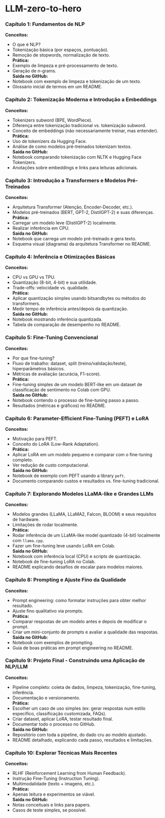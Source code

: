 # LLM-zero-to-hero

### Capítulo 1: Fundamentos de NLP  
**Conceitos:**  
- O que é NLP?  
- Tokenização básica (por espaços, pontuação).  
- Remoção de stopwords, normalização de texto.  
**Prática:**  
- Exemplo de limpeza e pré-processamento de texto.  
- Geração de n-grams.  
**Saída no GitHub:**  
- Notebook com exemplo de limpeza e tokenização de um texto.  
- Glossário inicial de termos em um README.

### Capítulo 2: Tokenização Moderna e Introdução a Embeddings  
**Conceitos:**  
- Tokenizers subword (BPE, WordPiece).  
- Diferença entre tokenização tradicional vs. tokenização subword.  
- Conceito de embeddings (não necessariamente treinar, mas entender).  
**Prática:**  
- Uso de tokenizers da Hugging Face.  
- Análise de como modelos pré-treinados tokenizam textos.  
**Saída no GitHub:**  
- Notebook comparando tokenização com NLTK e Hugging Face Tokenizers.  
- Anotações sobre embeddings e links para leituras adicionais.

### Capítulo 3: Introdução a Transformers e Modelos Pré-Treinados  
**Conceitos:**  
- Arquitetura Transformer (Atenção, Encoder-Decoder, etc.).  
- Modelos pré-treinados (BERT, GPT-2, DistilGPT-2) e suas diferenças.  
**Prática:**  
- Carregar um modelo leve (DistilGPT-2) localmente.  
- Realizar inferência em CPU.  
**Saída no GitHub:**  
- Notebook que carrega um modelo pré-treinado e gera texto.  
- Esquema visual (diagrama) da arquitetura Transformer no README.

### Capítulo 4: Inferência e Otimizações Básicas  
**Conceitos:**  
- CPU vs GPU vs TPU.  
- Quantização (8-bit, 4-bit) e sua utilidade.  
- Trade-offs: velocidade vs. qualidade.  
**Prática:**  
- Aplicar quantização simples usando bitsandbytes ou métodos do transformers.  
- Medir tempo de inferência antes/depois da quantização.  
**Saída no GitHub:**  
- Notebook mostrando inferência quantizada.  
- Tabela de comparação de desempenho no README.

### Capítulo 5: Fine-Tuning Convencional  
**Conceitos:**  
- Por que fine-tuning?  
- Fluxo de trabalho: dataset, split (treino/validação/teste), hiperparâmetros básicos.  
- Métricas de avaliação (acurácia, F1-score).  
**Prática:**  
- Fine-tuning simples de um modelo BERT-like em um dataset de classificação de sentimento no Colab com GPU.  
**Saída no GitHub:**  
- Notebook contendo o processo de fine-tuning passo a passo.  
- Resultados (métricas e gráficos) no README.

### Capítulo 6: Parameter-Efficient Fine-Tuning (PEFT) e LoRA  
**Conceitos:**  
- Motivação para PEFT.  
- Conceito do LoRA (Low-Rank Adaptation).  
**Prática:**  
- Aplicar LoRA em um modelo pequeno e comparar com o fine-tuning completo.  
- Ver redução de custo computacional.  
**Saída no GitHub:**  
- Notebook de exemplo com PEFT usando a library `peft`.  
- Documento comparando custos e resultados vs. fine-tuning tradicional.

### Capítulo 7: Explorando Modelos LLaMA-like e Grandes LLMs  
**Conceitos:**  
- Modelos grandes (LLaMA, LLaMA2, Falcon, BLOOM) e seus requisitos de hardware.  
- Limitações de rodar localmente.  
**Prática:**  
- Rodar inferência de um LLaMA-like model quantizado (4-bit) localmente com `llama.cpp`.  
- Fazer um fine-tuning leve usando LoRA em Colab.  
**Saída no GitHub:**  
- Notebook com inferência local (CPU) e scripts de quantização.  
- Notebook de fine-tuning LoRA no Colab.  
- README explicando desafios de escalar para modelos maiores.

### Capítulo 8: Prompting e Ajuste Fino da Qualidade  
**Conceitos:**  
- Prompt engineering: como formatar instruções para obter melhor resultado.  
- Ajuste fino qualitativo via prompts.  
**Prática:**  
- Comparar respostas de um modelo antes e depois de modificar o prompt.  
- Criar um mini-conjunto de prompts e avaliar a qualidade das respostas.  
**Saída no GitHub:**  
- Notebook com exemplos de prompting.  
- Guia de boas práticas em prompt engineering no README.

### Capítulo 9: Projeto Final - Construindo uma Aplicação de NLP/LLM  
**Conceitos:**  
- Pipeline completo: coleta de dados, limpeza, tokenização, fine-tuning, inferência.  
- Documentação e versionamento.  
**Prática:**  
- Escolher um caso de uso simples (ex: gerar respostas num estilo específico, classificação customizada, FAQs).  
- Criar dataset, aplicar LoRA, testar resultado final.  
- Documentar todo o processo no GitHub.  
**Saída no GitHub:**  
- Repositório com toda a pipeline, do dado cru ao modelo ajustado.  
- README detalhado, explicando cada passo, resultados e limitações.

### Capítulo 10: Explorar Técnicas Mais Recentes  
**Conceitos:**  
- RLHF (Reinforcement Learning from Human Feedback).  
- Instrução Fine-Tuning (Instruction Tuning).  
- Multimodalidade (texto + imagens, etc.).  
**Prática:**  
- Apenas leitura e experimentos se viável.  
**Saída no GitHub:**  
- Notas conceituais e links para papers.  
- Casos de teste simples, se possível.

